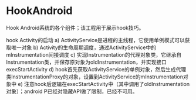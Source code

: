 # HookAndroid

Hook Android系统的各个组件；该工程用于展示hook技巧。


hook Activity的启动
a) ActivityService是进程的主线程，它使用单例模式可以获取唯一对象
b) Activity的生命周期调度，通过ActivityService中的mInstrumentation间接调度
c) 实现Instrumentation的代理对象类，它继承自Instrumentation类，并保存原对象为oldInstrumentation，并实现接口execStartActivity
d) hook首先获取ActivityService的单例对象，然后生成代理类InstrumentationProxy的对象，设置到ActivityService的mInstrumentation对象中
e) 注意hook后逻辑在execStartActivity中（其中调用了oldInstrumentation对象）；android P已经对隐藏API做了限制，已经不可用。

